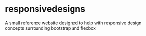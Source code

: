 # responsivedesigns
A small reference website designed to help with responsive design concepts surrounding bootstrap and flexbox
